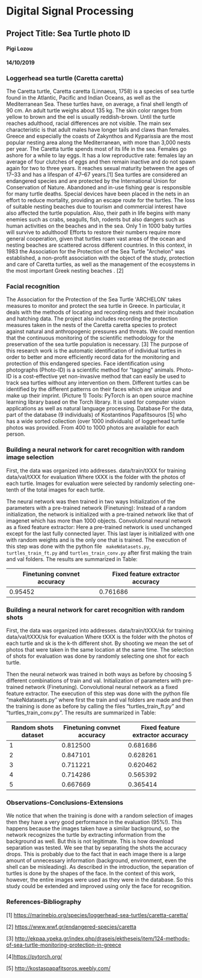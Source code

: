 # Digital Signal Processing
## Project Title: Sea Turtle photo ID

#### Pigi Lozou
#### 14/10/2019

### Loggerhead sea turtle (Caretta caretta)

The Caretta turtle, Caretta caretta (Linnaeus, 1758) is a species of sea turtle found in the Atlantic, Pacific and Indian Oceans, as well as the Mediterranean Sea. These turtles have, on average, a final shell length of 90 cm. An adult turtle weighs about 135 kg. The skin color ranges from yellow to brown and the eel is usually reddish-brown. Until the turtle reaches adulthood, racial differences are not visible. The main sex characteristic is that adult males have longer tails and claws than females.
Greece and especially the coasts of Zakynthos and Kyparissia are the most popular nesting area along the Mediterranean, with more than 3,000 nests per year. The Caretta turtle spends most of its life in the sea. Females go ashore for a while to lay eggs. It has a low reproductive rate: females lay an average of four clutches of eggs and then remain inactive and do not spawn again for two to three years. It reaches sexual maturity between the ages of 17–33 and has a lifespan of 47–67 years.[1]
Sea turtles are considered an endangered species and are protected by the International Union for Conservation of Nature. Abandoned and in-use fishing gear is responsible for many turtle deaths. Special devices have been placed in the nets in an effort to reduce mortality, providing an escape route for the turtles. The loss of suitable nesting beaches due to tourism and commercial interest have also affected the turtle population. Also, their path in life begins with many enemies such as crabs, seagulls, fish, rodents but also dangers such as human activities on the beaches and in the sea. Only 1 in 1000 baby turtles will survive to adulthood! Efforts to restore their numbers require more general cooperation, given that turtles roam vast areas of the ocean and nesting beaches are scattered across different countries. In this context, in 1983 the Association for the Protection of the Sea Turtle "Archelon" was established, a non-profit association with the object of the study, protection and care of Caretta turtles, as well as the management of the ecosystems in the most important Greek nesting beaches . [2]

### Facial recognition 

The Association for the Protection of the Sea Turtle 'ARCHELON' takes measures to monitor and protect the sea turtle in Greece. In particular, it deals with the methods of locating and recording nests and their incubation and hatching data. The project also includes recording the protection measures taken in the nests of the Caretta caretta species to protect against natural and anthropogenic pressures and threats. We could mention that the continuous monitoring of the scientific methodology for the preservation of the sea turtle population is necessary. [3]
The purpose of this research work is the automatic identification of individual turtles in order to better and more efficiently record data for the monitoring and protection of this endangered species.
Face identification using photographs (Photo-ID) is a scientific method for "tagging" animals. Photo-ID is a cost-effective yet non-invasive method that can easily be used to track sea turtles without any intervention on them.
Different turtles can be identified by the different patterns on their faces which are unique and make up their imprint. (Picture 1)
Tools: PyTorch is an open source machine learning library based on the Torch library. It is used for computer vision applications as well as natural language processing.
Database
For the data, part of the database (9 individuals) of Kostantinos Papafitsouros [5] who has a wide sorted collection (over 1000 individuals) of loggerhead turtle photos was provided. From 400 to 1000 photos are available for each person.

### Building a neural network for caret recognition with random image selection

First, the data was organized into addresses.
  data/train/tXXX for training
  data/val/tXXX for evaluation
Where tXXX is the folder with the photos of each turtle.
Images for evaluation were selected by randomly selecting one-tenth of the total images for each turtle.

The neural network was then trained in two ways
Initialization of the parameters with a pre-trained network (Finetuning): Instead of a random initialization, the network is initialized with a pre-trained network like that of imagenet which has more than 1000 objects.
Convolutional neural network as a fixed feature extractor: Here a pre-trained network is used unchanged except for the last fully connected layer. This last layer is initialized with one with random weights and is the only one that is trained.
The execution of this step was done with the python file ``` makeNdatasets.py```, ```turtles_train_ft.py``` and ```turtles_train_conv.py``` after first making the train and val folders. The results are summarized in Table:


Finetuning convnet accuracy | Fixed feature extractor accuracy
----|----
0.95452 | 0.761686

### Building a neural network for caret recognition with random shots

First, the data was organized into addresses.
  data/train/tXXX/sk for training
  data/val/tXXX/sk for evaluation
Where tXXX is the folder with the photos of each turtle and sk is the k-th different shot.
By shooting we mean the set of photos that were taken in the same location at the same time. The selection of shots for evaluation was done by randomly selecting one shot for each turtle.

Then the neural network was trained in both ways as before by choosing 5 different combinations of train and val.
Initialization of parameters with pre-trained network (Finetuning).
Convolutional neural network as a fixed feature extractor.
The execution of this step was done with the python file “makeNdatasets.py” where first the train and val folders are made and then the training is done as before by calling the files “turtles_train_ft.py” and “turtles_train_conv.py”. The results are summarized in Table:

Random shots dataset | Finetuning convnet accuracy |Fixed feature extractor accuracy
----|----|----
1 | 0.812500 | 0.681686
2 | 0.847101 | 0.628261
3 | 0.711221 | 0.620462
4 | 0.714286 | 0.565392
5 | 0.667669 | 0.365414


### Observations-Conclusions-Extensions

We notice that when the training is done with a random selection of images then they have a very good performance in the evaluation (95%!). This happens because the images taken have a similar background, so the network recognizes the turtle by extracting information from the background as well. But this is not legitimate. This is how download separation was tested. We see that by separating the shots the accuracy drops. This is probably due to the fact that in each image there is a large amount of unnecessary information (background, environment, even the shell can be misleading). As described in the introduction, the separation of turtles is done by the shapes of the face. In the context of this work, however, the entire images were used as they were in the database. So this study could be extended and improved using only the face for recognition.


### References-Bibliography
[1] https://marinebio.org/species/loggerhead-sea-turtles/caretta-caretta/

[2] https://www.wwf.gr/endangered-species/caretta 

[3] http://ekpaa.ypeka.gr/index.php/draseis/ektheseis/item/124-methods-of-sea-turtle-monitoring-protection-in-greece

[4]https://pytorch.org/ 

[5] http://kostaspapafitsoros.weebly.com/
